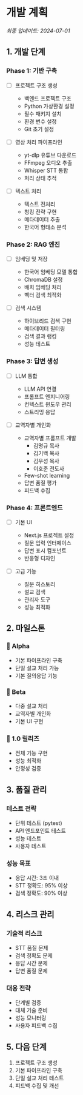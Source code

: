 # 개발 계획

*최종 업데이트: 2024-07-01*

## 1. 개발 단계

### Phase 1: 기반 구축
- [ ] 프로젝트 구조 생성
  - 백엔드 프로젝트 구조
  - Python 가상환경 설정
  - 필수 패키지 설치
  - 환경 변수 설정
  - Git 초기 설정

- [ ] 영상 처리 파이프라인
  - yt-dlp 유튜브 다운로드
  - FFmpeg 오디오 추출
  - Whisper STT 통합
  - 처리 상태 추적

- [ ] 텍스트 처리
  - 텍스트 전처리
  - 청킹 전략 구현
  - 메타데이터 추출
  - 한국어 형태소 분석

### Phase 2: RAG 엔진
- [ ] 임베딩 및 저장
  - 한국어 임베딩 모델 통합
  - ChromaDB 설정
  - 배치 임베딩 처리
  - 벡터 검색 최적화

- [ ] 검색 시스템
  - 하이브리드 검색 구현
  - 메타데이터 필터링
  - 검색 결과 랭킹
  - 성능 테스트

### Phase 3: 답변 생성
- [ ] LLM 통합
  - LLM API 연결
  - 프롬프트 엔지니어링
  - 컨텍스트 윈도우 관리
  - 스트리밍 응답

- [ ] 교역자별 개인화
  - 교역자별 프롬프트 개발
    - 김명규 목사
    - 김기백 목사
    - 김우성 목사
    - 이호준 전도사
  - Few-shot learning
  - 답변 품질 평가
  - 피드백 수집

### Phase 4: 프론트엔드
- [ ] 기본 UI
  - Next.js 프로젝트 설정
  - 질문 입력 인터페이스
  - 답변 표시 컴포넌트
  - 반응형 디자인

- [ ] 고급 기능
  - 질문 히스토리
  - 설교 검색
  - 관리자 도구
  - 성능 최적화

## 2. 마일스톤

### 🎯 Alpha
- 기본 파이프라인 구축
- 단일 설교 처리 가능
- 기본 질의응답 기능

### 🎯 Beta
- 다중 설교 처리
- 교역자별 개인화
- 기본 UI 구현

### 🎯 1.0 릴리즈
- 전체 기능 구현
- 성능 최적화
- 안정성 검증

## 3. 품질 관리

### 테스트 전략
- 단위 테스트 (pytest)
- API 엔드포인트 테스트
- 성능 테스트
- 사용자 테스트

### 성능 목표
- 응답 시간: 3초 이내
- STT 정확도: 95% 이상
- 검색 정확도: 90% 이상

## 4. 리스크 관리

### 기술적 리스크
- STT 품질 문제
- 검색 정확도 문제
- 응답 시간 문제
- 답변 품질 문제

### 대응 전략
- 단계별 검증
- 대체 기술 준비
- 성능 모니터링
- 사용자 피드백 수집

## 5. 다음 단계
1. 프로젝트 구조 생성
2. 기본 파이프라인 구축
3. 단일 설교 처리 테스트
4. 피드백 수집 및 개선 